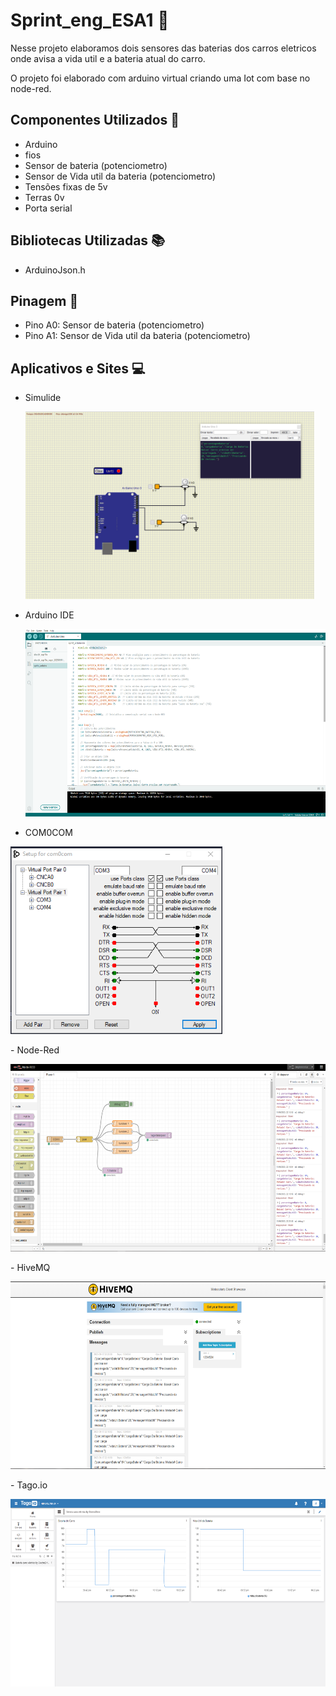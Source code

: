 # Sprint_eng_ESA1 🚀
Nesse projeto elaboramos dois sensores das baterias dos carros eletricos onde avisa a vida util e a bateria atual do carro.

O projeto foi elaborado com arduino virtual criando uma Iot com base no node-red.


## Componentes Utilizados 🔋

- Arduino
- fios 
- Sensor de bateria (potenciometro)
- Sensor de Vida util da bateria (potenciometro)
- Tensões fixas de 5v
- Terras 0v
- Porta serial

## Bibliotecas Utilizadas 📚

- ArduinoJson.h

## Pinagem 🤏

- Pino A0: Sensor de bateria (potenciometro) 
- Pino A1: Sensor de Vida util da bateria (potenciometro)

## Aplicativos e Sites 💻

- Simulide
  <p>
    <img src= "assets/Simulide.png" widht= "200" height= "300" >
  </p>
- Arduino IDE
   <p>
    <img src= "assets/Arduino.png" widht= "200" height= "300" >
  </p>
- COM0COM
 <p>
    <img src= "assets/COM0COM.png" widht= "200" height= "300" >
  </p>
- Node-Red
 <p>
    <img src= "assets/node-red.png" widht= "200" height= "300" >
  </p>
- HiveMQ
 <p>
    <img src= "assets/hiveMQ.png" widht= "200" height= "300" >
  </p>
- Tago.io
 <p>
    <img src= "assets/TagoIO.png" widht= "200" height= "300" >
  </p>

